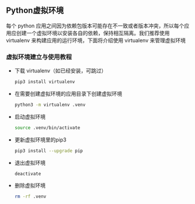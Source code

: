 ## Python虚拟环境

每个 python 应用之间因为依赖包版本可能存在不一致或者版本冲突，所以每个应用应创建一个虚拟环境以安装各自的依赖，保持相互隔离。我们推荐使用 virtualenv 来构建应用的运行环境，下面将介绍使用 virtualenv 来管理虚拟环境

### 虚拟环境建立与使用教程 

- 下载 virtualenv（如已经安装，可跳过）
    ```bash
    pip3 install virtualenv     
    ```

- 在需要创建虚拟环境的应用目录下创建虚拟环境
    ```bash
    python3 -m virtualenv .venv
    ```

- 启动虚拟环境

    ```bash
    source .venv/bin/activate
    ```
- 更新虚拟环境里的pip3
    ```bash
    pip3 install --upgrade pip
    ```
- 退出虚拟环境

    ```bash
    deactivate
    ```

- 删除虚拟环境

    ```bash
    rm -rf .venv
    ```

